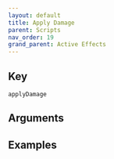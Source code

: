 ```yaml
---
layout: default
title: Apply Damage
parent: Scripts
nav_order: 19
grand_parent: Active Effects
---
```

## Key

`applyDamage`

## Arguments 

## Examples

